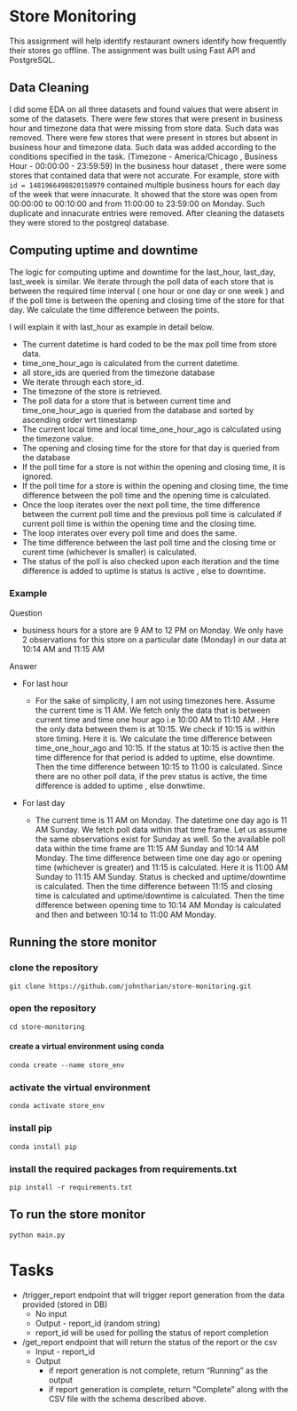 # Store Monitoring
This assignment will help identify restaurant owners identify how frequently their stores go offline. The assignment was built using Fast API and PostgreSQL.

## Data Cleaning
I did some EDA on all three datasets and found values that were absent in some of the datasets.
There were few stores that were present in business hour and timezone data that were missing from store data. Such data was removed. There were few stores that were present in stores but absent in business hour and timezone data. Such data was added according to the conditions specified in the task. (Timezone - America/Chicago , Business Hour - 00:00:00 - 23:59:59)
In the business hour dataset , there were some stores that contained data that were not accurate. For example, store with `id = 1481966498820158979` contained multiple business hours for each day of the week that were innacurate. It showed that the store was open from 00:00:00 to 00:10:00 and from 11:00:00 to 23:59:00 on Monday. Such duplicate and innacurate entries were removed.
After cleaning the datasets they were stored to the postgreql database.


## Computing uptime and downtime 
The logic for computing uptime and downtime for the last_hour, last_day, last_week is similar.
We iterate through the poll data of each store that is between the required time interval ( one hour or one day or one week ) and if the poll time is between the opening and closing time of the store for that day. We calculate the time difference between the points.

I will explain it with last_hour as example in detail below.
- The current datetime is hard coded to be the max poll time from store data. 
- time_one_hour_ago is calculated from the current datetime.
- all store_ids are queried from the timezone database
- We iterate through each store_id.
- The timezone of the store is retrieved.
- The poll data for a store that is between current time and time_one_hour_ago is queried from the database and sorted by ascending order wrt timestamp
- The current local time and local time_one_hour_ago is calculated using the timezone value.
- The opening and closing time for the store for that day is queried from the database
- If the poll time for a store is not within the opening and closing time, it is ignored.
- If the poll time for a store is within the opening and closing time, the time difference between the poll time and the opening time is calculated. 
- Once the loop iterates over the next poll time, the time difference between the current poll time and the previous poll time is calculated if current poll time is within the opening time and the closing time.
- The loop interates over every poll time and does the same.
- The time difference between the last poll time and the closing time or curent time (whichever is smaller) is calculated.
- The status of the poll is also checked upon each iteration and the time difference is added to uptime is status is active , else to downtime.

### Example
Question
- business hours for a store are 9 AM to 12 PM on Monday. We only have 2 observations for this store on a particular date (Monday) in our data at 10:14 AM and 11:15 AM

Answer
- For last hour

    - For the sake of simplicity, I am not using timezones here. Assume the current time is 11 AM. We fetch only the data that is between current time and time one hour ago i.e 10:00 AM to 11:10 AM . Here the only data between them is at 10:15. We check if 10:15 is within store timing. Here it is. We calculate the time difference between time_one_hour_ago and 10:15. If the status at 10:15 is active then the time difference for that period is added to uptime, else downtime. Then the time difference between 10:15 to 11:00 is calculated. Since there are no other poll data, if the prev status is active, the time difference is added to uptime , else donwtime.

- For last day
    - The current time is 11 AM on Monday. The datetime one day ago is 11 AM Sunday. We fetch poll data within that time frame. Let us assume the same observations exist for Sunday as well. So the available poll data within the time frame are 11:15 AM Sunday and 10:14 AM Monday. The time difference between time one day ago or opening time (whichever is greater) and 11:15 is calculated. Here it is 11:00 AM Sunday to 11:15 AM Sunday. Status is checked and uptime/downtime is calculated. Then the time difference between 11:15 and closing time is calculated and uptime/downtime is calculated. Then the time difference between opening time to 10:14 AM Monday is calculated and then and between 10:14 to 11:00 AM Monday.

## Running the store monitor

### clone the repository
    git clone https://github.com/johntharian/store-monitoring.git
### open the repository
    cd store-monitoring
#### create a virtual environment using conda
    conda create --name store_env
### activate the virtual environment
    conda activate store_env
### install pip 
    conda install pip
### install the required packages from requirements.txt
    pip install -r requirements.txt
## To run the store monitor
    python main.py 


# Tasks

-   /trigger_report endpoint that will trigger report generation from the data provided (stored in DB)
    - No input 
    - Output - report_id (random string) 
    - report_id will be used for polling the status of report completion
-   /get_report endpoint that will return the status of the report or the csv
    - Input - report_id
    - Output
        - if report generation is not complete, return “Running” as the output
        - if report generation is complete, return “Complete” along with the CSV file with the schema described above.
